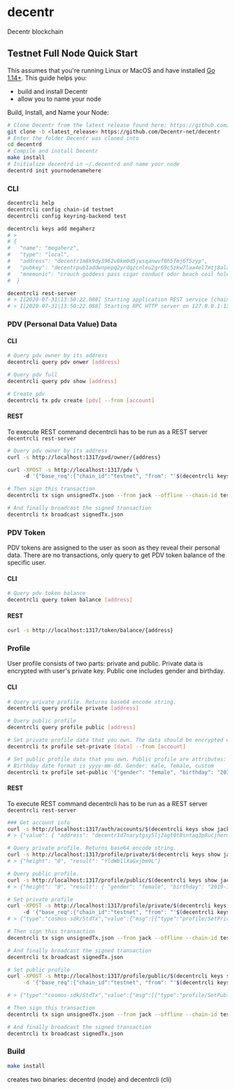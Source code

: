 # decentr
Decentr blockchain


## Testnet Full Node Quick Start
This assumes that you're running Linux or MacOS and have installed [Go 1.14+](https://golang.org/dl/).  This guide helps you:

* build and install Decentr
* allow you to name your node

Build, Install, and Name your Node:

```bash
# Clone Decentr from the latest release found here: https://github.com/Decentr-net/decentr/releases
git clone -b <latest_release> https://github.com/Decentr-net/decentr
# Enter the folder Decentr was cloned into
cd decentrd
# Compile and install Decentr
make install
# Initialize decentrd in ~/.decentrd and name your node
decentrd init yournodenamehere
```

### CLI
```bash
decentrcli help
decentrcli config chain-id testnet
decentrcli config keyring-backend test 

decentrcli keys add megaherz
# > 
# {
#   "name": "megaherz",
#   "type": "local",
#   "address": "decentr1m8k9dy3962v8km0d5jwsqanwvf0h5fmj6f5zyp",
#   "pubkey": "decentrpub1addwnpepq2yrdqzcnleu2gr69c5zkw7laa4el7mtj8ala97s648wzlvegk7vcpsh6kg",
#   "mnemonic": "crouch goddess pass cigar conduct odor beach coil hole enroll fringe crane witness squeeze mention pioneer inmate wink concert laugh segment abuse tomorrow amused"
#  }

decentrcli rest-server
# > I[2020-07-31|13:50:22.088] Starting application REST service (chain-id: "testnet")... module=rest-server 
# > I[2020-07-31|13:50:22.088] Starting RPC HTTP server on 127.0.0.1:1317   module=rest-server 
```

### PDV (Personal Data Value) Data

#### CLI
```bash
# Query pdv owner by its address
decentrcli query pdv onwer [address]

# Query pdv full
decentrcli query pdv show [address]

# Create pdv
decentrcli tx pdv create [pdv] --from [account]
```

#### REST
To execute REST command decentrcli has to be run as a REST server `decentrcli rest-server`

```bash
# Query pdv owner by its address
curl -s http://localhost:1317/pvd/owner/{address}

curl -XPOST -s http://localhost:1317/pdv \ 
     -d '{"base_req":{"chain_id":"testnet", "from": "'$(decentrcli keys show jack -a)'"},"pdv": {}}' > unsignedTx.json

# Then sign this transaction
decentrcli tx sign unsignedTx.json --from jack --offline --chain-id testnet --sequence 1 --account-number 3 > signedTx.json

# And finally broadcast the signed transaction
decentrcli tx broadcast signedTx.json
```

### PDV Token
PDV tokens are assigned to the user as soon as they reveal their personal data. 
There are no transactions, only query to get PDV token balance of the specific user.

#### CLI
```bash
# Query pdv token balance
decentrcli query token balance [address]
```

#### REST
```bash
curl -s http://localhost:1317/token/balance/{address}
```

### Profile
User profile consists of two parts: private and public. Private data is encrypted with user's private key.
Public one includes gender and birthday.

#### CLI
```bash
# Query private profile. Returns base64 encode string.
decentrcli query profile private [address]

# Query public profile
decentrcli query profile public [address] 

# Set private profile data that you own. The data should be encrypted with your private key beforehead.
decentrcli tx profile set-private [data] --from [account]

# Set public profile data that you own. Public profile are attributes: gender, birth date.
# Birthday date format is yyyy-mm-dd. Gender: male, female, custom
decentrcli tx profile set-public '{"gender": "female", "birthday": "2019-12-12"}' --from [account]
```

#### REST
To execute REST command decentrcli has to be run as a REST server `decentrcli rest-server` 

```bash
### Get account info
curl -s http://localhost:1317/auth/accounts/$(decentrcli keys show jack -a)
# > {"value": { "address": "decentr1d7narytgsy5lj2agt0t8sntaq3p8ucjhermqjj","coins": [], "public_key": "decentrpub1addwnpepq2jqxxu853rh0pa0agnkaxwaz6qdz6kpd4esqpw33sz3mp3a6mwh5eejl8q", "account_number": 3,"sequence": 6 }}

# Query private profile. Returns base64 encode string.
curl -s http://localhost:1317/profile/private/$(decentrcli keys show jack -a)
# > {"height": "0", "result": "YldWbllXaGxjbm9L"}

# Query public profile.
curl -s http://localhost:1317/profile/public/$(decentrcli keys show jack -a)
# > {"height": "0", "result": { "gender": "female", "birthday": "2019-12-12"}}

# Set private profile
curl -XPOST -s http://localhost:1317/profile/private/$(decentrcli keys show jack -a) \ 
     -d '{"base_req":{"chain_id":"testnet", "from": "'$(decentrcli keys show jack -a)'"},"private": "YldWbllXaGxjbm9L"}' > unsignedTx.json
# > {"type":"cosmos-sdk/StdTx","value":{"msg":[{"type":"profile/SetPrivate","value":{"owner":"decentr1z4z94y4lf33tdk4qvwh237ly8ngyjv5my6xqrw","private":"YldWbllXaGxjbm9L"}}],"fee":{"amount":[],"gas":"200000"},"signatures":null,"memo":""}}

# Then sign this transaction
decentrcli tx sign unsignedTx.json --from jack --offline --chain-id testnet --sequence 1 --account-number 3 > signedTx.json

# And finally broadcast the signed transaction
decentrcli tx broadcast signedTx.json

# Set public profile
curl -XPOST -s http://localhost:1317/profile/public/$(decentrcli keys show jack -a) \
     -d '{"base_req":{"chain_id":"testnet", "from": "'$(decentrcli keys show jack -a)'"},"public": {"gender":"female", "birthday": "2001-02-01"} }' > unsignedTx.json

# > {"type":"cosmos-sdk/StdTx","value":{"msg":[{"type":"profile/SetPublic","value":{"owner":"decentr1z4z94y4lf33tdk4qvwh237ly8ngyjv5my6xqrw","public":{"gender":"female","birthday":"2001-02-01"}}}],"fee":{"amount":[],"gas":"200000"},"signatures":null,"memo":""}}

# Then sign this transaction
decentrcli tx sign unsignedTx.json --from jack --offline --chain-id testnet --sequence 1 --account-number 3 > signedTx.json

# And finally broadcast the signed transaction
decentrcli tx broadcast signedTx.json
```


### Build
```bash
make install
```
creates two binaries: decentrd (node) and decentrcli (cli)
